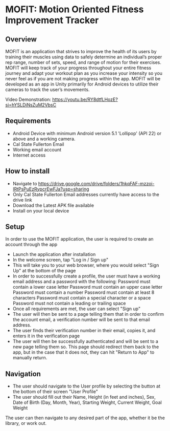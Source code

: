 # MOFIT: Motion Oriented Fitness Improvement Tracker

## Overview
MOFIT is an application that strives to improve the health of its users by training their muscles using data to safely determine an individual’s proper rep range, number of sets, speed, and range of motion for their exercises. MOFIT will keep track of your progress throughout your entire fitness journey and adapt your workout plan as you increase your intensity so you never feel as if you are not making progress within the app. MOFIT will be developed as an app in Unity primarily for Android devices to utilize their cameras to track the user’s movements. 

Video Demonstration: https://youtu.be/RY8dtfLHozE?si=hYSLDiNsZuM2VbsC

## Requirements

- Android Device with minimum Android version 5.1 'Lollipop' (API 22) or above and a working camera.
- Cal State Fullerton Email
- Working email account
- Internet access

## How to install
- Navigate to https://drive.google.com/drive/folders/1hkqFAF-mzzoi-lRtPsPuEzRypcrEwFJa?usp=sharing
- Only Cal State Fullerton Email addresses currently have access to the drive link
- Download the Latest APK file available
- Install on your local device

## Setup
In order to use the MOFIT application, the user is required to create an account through the app
- Launch the application after installation
- In the welcome screen, tap "Log in / Sign up"
- This will take you to your web browser, where you would select "Sign Up" at the bottom of the page
- In order to successfully create a profile, the user must have a working email address and a password with the following:
    Password must contain a lower case letter
    Password must contain an upper case letter
    Password must contain a number
    Password must contain at least 8 characters
    Password must contain a special character or a space
    Password must not contain a leading or trailing space
- Once all requirements are met, the user can select "Sign up"
- The user will then be sent to a page telling them that in order to confirm the account email, a verification number will be sent to that email address.
- The user finds their verification number in their email, copies it, and enters it in the verification page
- The user will then be successfully authenticated and will be sent to a new page telling them so. This page should redirect them back to the app, but in the case that it does not, they can hit "Return to App" to manually return.


## Navigation
- The user should navigate to the User profile by selecting the button at the bottom of their screen "User Profile"
- The user should fill out their Name, Height (in feet and inches), Sex, Date of Birth (Day, Month, Year), Starting Weight, Current Weight, Goal Weight

The user can then navigate to any desired part of the app, whether it be the library, or work out.


